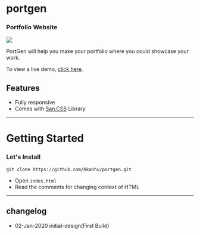 # portgen
### Portfolio Website

<img src="https://github.com/bkanhu/portgen/blob/master/screenshot.png?raw=true">

PortGen will help you make your portfolio where you could showcase your work.

To view a live demo, [click here]( https://kanhucharan.me/portgen/).

## Features

* Fully responsive
* Comes with [San.CSS](https://github.com/bkanhu/san-css/) Library
----
# Getting Started

### Let's Install

```
git clone https://github.com/bkanhu/portgen.git
```
* Open ```index.html```
* Read the comments for changing context of HTML

----
## changelog
* 02-Jan-2020 initial-design(First Build)

